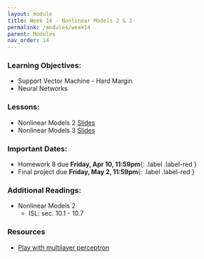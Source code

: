 ```yaml
---
layout: module
title: Week 14 - Nonlinear Models 2 & 3
permalink: /modules/week14
parent: Modules
nav_order: 14
---
```


### Learning Objectives:
* Support Vector Machine - Hard Margin
* Neural Networks

### Lessons:
* Nonlinear Models 2 [Slides](https://xinchenyu.github.io/csc380-spring24/Slides/24s380_nonlinear2.pdf)
* Nonlinear Models 3 [Slides]()

### Important Dates:
* Homework 8 due **Friday, Apr 10, 11:59pm**{: .label .label-red }
* Final project due **Friday, May 2, 11:59pm**{: .label .label-red }

### Additional Readings:
* Nonlinear Models 2
    * ISL: sec. 10.1 - 10.7

### Resources
* [Play with multilayer perceptron](https://playground.tensorflow.org/)

